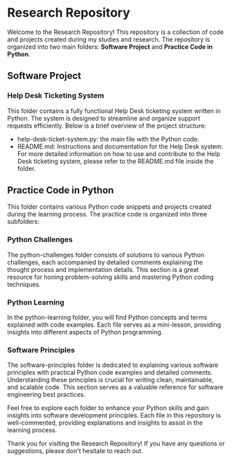 # Research Repository
Welcome to the Research Repository! This repository is a collection of code and projects created during my studies and research. The repository is organized into two main folders: **Software Project** and **Practice Code in Python**.

## Software Project
### Help Desk Ticketing System
This folder contains a fully functional Help Desk ticketing system written in Python. The system is designed to streamline and organize support requests efficiently. Below is a brief overview of the project structure:

- help-desk-ticket-system.py: the main file with the Python code.
- README.md: Instructions and documentation for the Help Desk system.
For more detailed information on how to use and contribute to the Help Desk ticketing system, please refer to the README.md file inside the folder.

## Practice Code in Python
This folder contains various Python code snippets and projects created during the learning process. The practice code is organized into three subfolders:

### Python Challenges
The python-challenges folder consists of solutions to various Python challenges, each accompanied by detailed comments explaining the thought process and implementation details. This section is a great resource for honing problem-solving skills and mastering Python coding techniques.

### Python Learning
In the python-learning folder, you will find Python concepts and terms explained with code examples. Each file serves as a mini-lesson, providing insights into different aspects of Python programming.

### Software Principles
The software-principles folder is dedicated to explaining various software principles with practical Python code examples and detailed comments. Understanding these principles is crucial for writing clean, maintainable, and scalable code. This section serves as a valuable reference for software engineering best practices.

Feel free to explore each folder to enhance your Python skills and gain insights into software development principles. Each file in this repository is well-commented, providing explanations and insights to assist in the learning process.

Thank you for visiting the Research Repository! If you have any questions or suggestions, please don't hesitate to reach out.
